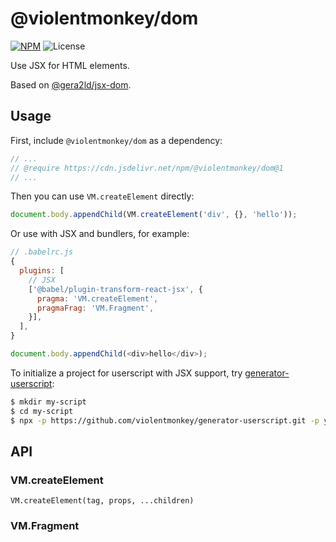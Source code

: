 # @violentmonkey/dom

[![NPM](https://img.shields.io/npm/v/@violentmonkey/dom.svg)](https://npm.im/@violentmonkey/dom)
![License](https://img.shields.io/npm/l/@violentmonkey/dom.svg)

Use JSX for HTML elements.

Based on [@gera2ld/jsx-dom](https://github.com/gera2ld/jsx-dom).

## Usage

First, include `@violentmonkey/dom` as a dependency:

```js
// ...
// @require https://cdn.jsdelivr.net/npm/@violentmonkey/dom@1
// ...
```

Then you can use `VM.createElement` directly:

```js
document.body.appendChild(VM.createElement('div', {}, 'hello'));
```

Or use with JSX and bundlers, for example:

```js
// .babelrc.js
{
  plugins: [
    // JSX
    ['@babel/plugin-transform-react-jsx', {
      pragma: 'VM.createElement',
      pragmaFrag: 'VM.Fragment',
    }],
  ],
}
```

```js
document.body.appendChild(<div>hello</div>);
```

To initialize a project for userscript with JSX support, try [generator-userscript](https://github.com/violentmonkey/generator-userscript):

```sh
$ mkdir my-script
$ cd my-script
$ npx -p https://github.com/violentmonkey/generator-userscript.git -p yo yo @violentmonkey/userscript
```

## API

### VM.createElement

`VM.createElement(tag, props, ...children)`

### VM.Fragment
